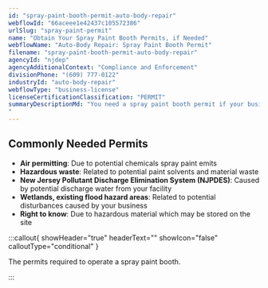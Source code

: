 ```yaml
---
id: "spray-paint-booth-permit-auto-body-repair"
webflowId: "66aceee1e42437c105572386"
urlSlug: "spray-paint-permit"
name: "Obtain Your Spray Paint Booth Permits, if Needed"
webflowName: "Auto-Body Repair: Spray Paint Booth Permit"
filename: "spray-paint-booth-permit-auto-body-repair"
agencyId: "njdep"
agencyAdditionalContext: "Compliance and Enforcement"
divisionPhone: "(609) 777-0122"
industryId: "auto-body-repair"
webflowType: "business-license"
licenseCertificationClassification: "PERMIT"
summaryDescriptionMd: "You need a spray paint booth permit if your business will offer spray paint services for vehicles. Contact the Department of Environmental Protection (DEP) Office of Permitting and Project Navigation at (609) 292-3600 for specific guidance on obtaining the correct permits.
"
---
```


## Commonly Needed Permits

- **Air permitting**: Due to potential chemicals spray paint emits
- **Hazardous waste**: Related to potential paint solvents and material waste
- **New Jersey Pollutant Discharge Elimination System (NJPDES)**: Caused by potential discharge water from your facility
- **Wetlands, existing flood hazard areas**: Related to potential disturbances caused by your business
- **Right to know**: Due to hazardous material which may be stored on the site

:::callout{ showHeader="true" headerText="" showIcon="false" calloutType="conditional" }

The permits required to operate a spray paint booth.

:::
